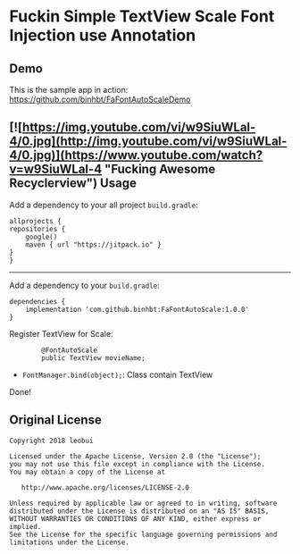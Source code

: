 # 
Fuckin Simple TextView Scale Font Injection use Annotation
=================

Demo
-------
This is the sample app in action:
https://github.com/binhbt/FaFontAutoScaleDemo


[![https://img.youtube.com/vi/w9SiuWLal-4/0.jpg](http://img.youtube.com/vi/w9SiuWLal-4/0.jpg)](https://www.youtube.com/watch?v=w9SiuWLal-4 "Fucking Awesome Recyclerview")
Usage
-------
Add a dependency to your all project `build.gradle`:

    allprojects {
    repositories {
        google()
        maven { url "https://jitpack.io" }
    }
    }

-------
Add a dependency to your 
`build.gradle`:

    dependencies {
        implementation 'com.github.binhbt:FaFontAutoScale:1.0.0'
    }


Register TextView for Scale:

```
        @FontAutoScale
        public TextView movieName;
```
 - `FontManager.bind(object);`: Class contain TextView

Done!
 

Original License
-------

    Copyright 2018 leobui

    Licensed under the Apache License, Version 2.0 (the "License");
    you may not use this file except in compliance with the License.
    You may obtain a copy of the License at

       http://www.apache.org/licenses/LICENSE-2.0

    Unless required by applicable law or agreed to in writing, software
    distributed under the License is distributed on an "AS IS" BASIS,
    WITHOUT WARRANTIES OR CONDITIONS OF ANY KIND, either express or implied.
    See the License for the specific language governing permissions and
    limitations under the License.



